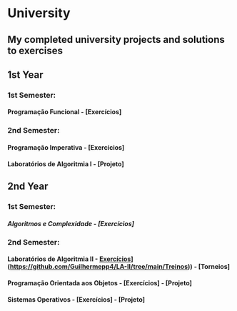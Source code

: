 # University 

## My completed university projects and solutions to exercises

## 1st Year
### 1st Semester:
#### Programação Funcional - [Exercícios]

### 2nd Semester:
#### Programação Imperativa - [Exercícios]
#### Laboratórios de Algoritmia I - [Projeto]

## 2nd Year
### 1st Semester:
##### Algoritmos e Complexidade - [Exercícios]

### 2nd Semester:
#### Laboratórios de Algoritmia II - [Exercícios]([https://github.com/Guilhermepp4/LA-II)](https://github.com/Guilhermepp4/LA-II/tree/main/Treinos)) - [Torneios]
#### Programação Orientada aos Objetos - [Exercícios] - [Projeto]
#### Sistemas Operativos - [Exercícios] - [Projeto]


